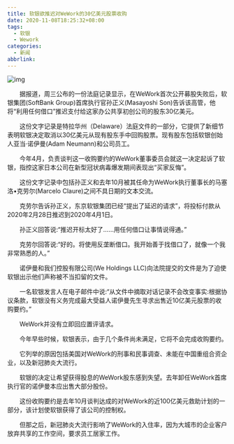 ```yaml
---
title: 软银欲推迟对WeWork的30亿美元股票收购
date: 2020-11-08T18:25:32+08:00
tags:
  - 软银
  - Wework
categories:
  - 新闻
abbrlink:
---
```


![img](https://cdn.jsdelivr.net/gh/yakeing/Documentation@main/Hexo/images/5c86-kcaeqzx9435283.jpg)

　　据报道，周三公布的一份法庭记录显示，在WeWork首次公开募股失败后，软银集团(SoftBank Group)首席执行官孙正义(Masayoshi Son)告诉该高管，他将“利用任何借口”推迟支付给这家办公共享初创公司的股东30亿美元。

　　这份文字记录是特拉华州（Delaware）法庭文件的一部分，它提供了新细节表明软银决定取消以30亿美元从现有股东手中回购股票。现有股东包括软银创始人亚当·诺伊曼(Adam Neumann)和公司员工。

　　今年4月，负责谈判这一收购要约的WeWork董事委员会就这一决定起诉了软银，指控这家日本公司在新型冠状病毒爆发期间表现出“买家反悔”。

　　这份文字记录中包括孙正义和去年10月被其任命为WeWork执行董事长的马塞洛•克劳尔(Marcelo Claure)之间不具日期的文本交流。

　　克劳尔告诉孙正义，东京软银集团已经“提出了延迟的请求”，将投标付款从2020年2月28日推迟到2020年4月1日。

　　孙正义回答说:“推迟开标太好了……用任何借口让事情说得通。”

　　克劳尔回答说:“好的。将使用反垄断借口。我开始善于找借口了，就像一个我非常熟悉的人。”

　　诺伊曼和我们控股有限公司(We Holdings LLC)向法院提交的文件是为了迫使软银出示他们声称被不当扣留的文件。

　　一名软银发言人在电子邮件中说:“从文件中摘取对话记录不会改变事实:根据协议条款，软银没有义务完成最大受益人诺伊曼先生寻求出售近10亿美元股票的收购要约。”

　　WeWork并没有立即回应置评请求。

　　今年早些时候，软银表示，由于几个条件尚未满足，它将不会完成收购要约。

　　它列举的原因包括美国对WeWork的刑事和民事调查、未能在中国重组合资企业，以及新冠肺炎大流行。

　　软银的决定让希望获得股息的WeWork股东感到失望。去年卸任WeWork首席执行官的诺伊曼本应出售大部分股份。

　　这份收购要约是去年10月谈判达成的对WeWork的近100亿美元救助计划的一部分，该计划使软银获得了该公司的控制权。

　　但那之后，新冠肺炎大流行影响了WeWork的入住率，因为大城市的企业客户放弃共享的工作空间，要求员工居家工作。